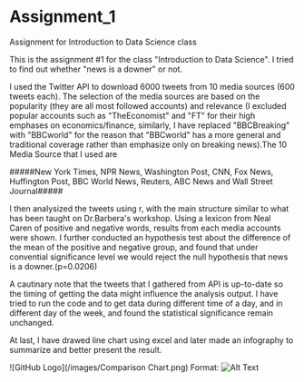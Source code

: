 # Assignment_1
Assignment for Introduction to Data Science class

This is the assignment #1 for the class "Introduction to Data Science". I tried to find out whether "news is a downer" or not.

I used the Twitter API to download 6000 tweets from 10 media sources (600 tweets each). The selection of the media sources are based on the popularity (they are all most followed accounts) and relevance (I excluded popular accounts such as "TheEconomist" and "FT" for their high emphases on economics/finance, similarly, I have replaced "BBCBreaking" with "BBCworld" for the reason that "BBCworld" has a more general and traditional coverage rather than emphasize only on breaking news).The 10 Media Source that I used are

#####New York Times, NPR News, Washington Post, CNN, Fox News, Huffington Post, BBC World News, Reuters, ABC News and Wall Street Journal#####

I then analysized the tweets using r, with the main structure similar to what has been taught on Dr.Barbera's workshop. Using a lexicon from Neal Caren of positive and negative words, results from each media accounts were shown. I further conducted an hypothesis test about the difference of the mean of the positive and negative group, and found that under convential significance level we would reject the null hypothesis that news is a downer.(p=0.0206)

A cautinary note that the tweets that I gathered from API is up-to-date so the timing of getting the data might influence the analysis output. I have tried to run the code and to get data during different time of a day, and in different day of the week, and found the statistical significance remain unchanged.

At last, I have drawed line chart using excel and later made an infography to summarize and better present the result.

![GitHub Logo](/images/Comparison Chart.png)
Format: ![Alt Text](url)

